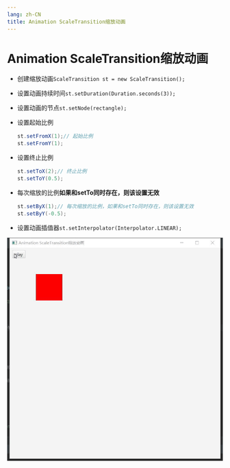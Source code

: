 ```yaml
---
lang: zh-CN
title: Animation ScaleTransition缩放动画
---
```



# Animation ScaleTransition缩放动画

* 创建缩放动画`ScaleTransition st = new ScaleTransition();`

* 设置动画持续时间`st.setDuration(Duration.seconds(3));`

* 设置动画的节点`st.setNode(rectangle);`

* 设置起始比例
      
    ```java
    st.setFromX(1);// 起始比例  
    st.setFromY(1);
    ```

* 设置终止比例
    
    ```java
    st.setToX(2);// 终止比例  
    st.setToY(0.5);
    ```

* 每次缩放的比例**如果和setTo同时存在，则该设置无效**
    
    ```java
    st.setByX(1);// 每次缩放的比例，如果和setTo同时存在，则该设置无效  
    st.setByY(-0.5);
    ```

* 设置动画插值器`st.setInterpolator(Interpolator.LINEAR);`

![](../assets/VeryCapture_20220619221550.gif)